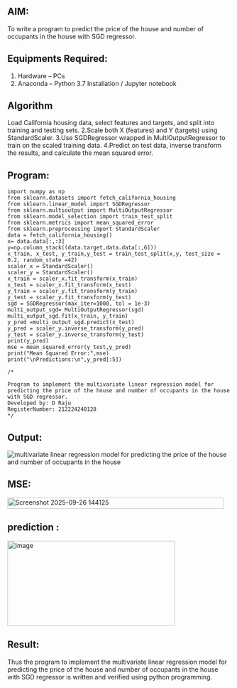 
## AIM:
To write a program to predict the price of the house and number of occupants in the house with SGD regressor.

## Equipments Required:
1. Hardware – PCs
2. Anaconda – Python 3.7 Installation / Jupyter notebook

## Algorithm
Load California housing data, select features and targets, and split into training and testing sets. 2.Scale both X (features) and Y (targets) using StandardScaler. 3.Use SGDRegressor wrapped in MultiOutputRegressor to train on the scaled training data. 4.Predict on test data, inverse transform the results, and calculate the mean squared error.
## Program:
```
import numpy as np
from sklearn.datasets import fetch_california_housing
from sklearn.linear_model import SGDRegressor
from sklearn.multioutput import MultiOutputRegressor
from sklearn.model_selection import train_test_split
from sklearn.metrics import mean_squared_error
from sklearn.preprocessing import StandardScaler
data = fetch_california_housing()
x= data.data[:,:3]
y=np.column_stack((data.target,data.data[:,6]))
x_train, x_test, y_train,y_test = train_test_split(x,y, test_size = 0.2, random_state =42)
scaler_x = StandardScaler()
scaler_y = StandardScaler()
x_train = scaler_x.fit_transform(x_train)
x_test = scaler_x.fit_transform(x_test)
y_train = scaler_y.fit_transform(y_train)
y_test = scaler_y.fit_transform(y_test)
sgd = SGDRegressor(max_iter=1000, tol = 1e-3)
multi_output_sgd= MultiOutputRegressor(sgd)
multi_output_sgd.fit(x_train, y_train)
y_pred =multi_output_sgd.predict(x_test)
y_pred = scaler_y.inverse_transform(y_pred)
y_test = scaler_y.inverse_transform(y_test)
print(y_pred)
mse = mean_squared_error(y_test,y_pred)
print("Mean Squared Error:",mse)
print("\nPredictions:\n",y_pred[:5])

/*
```
```
Program to implement the multivariate linear regression model for predicting the price of the house and number of occupants in the house with SGD regressor.
Developed by: D Raju
RegisterNumber: 212224240128 
*/
```

## Output:
![multivariate linear regression model for predicting the price of the house and number of occupants in the house](sam.png)
## MSE:

<img width="487" height="25" alt="Screenshot 2025-09-26 144125" src="https://github.com/user-attachments/assets/a97d5674-a507-4beb-9d22-f94815f856e9" />

## prediction :

<img width="377" height="192" alt="image" src="https://github.com/user-attachments/assets/f592a00e-47c0-49cc-b439-70f28abafe38" />


## Result:
Thus the program to implement the multivariate linear regression model for predicting the price of the house and number of occupants in the house with SGD regressor is written and verified using python programming.
